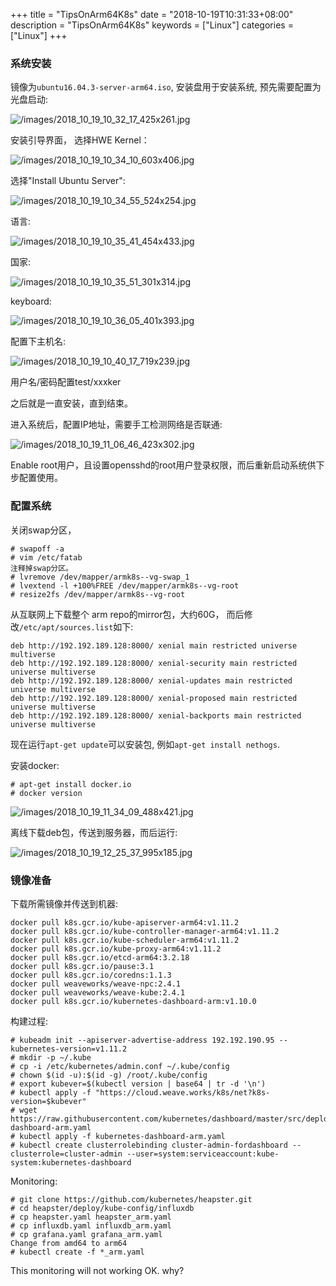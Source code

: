 +++
title = "TipsOnArm64K8s"
date = "2018-10-19T10:31:33+08:00"
description = "TipsOnArm64K8s"
keywords = ["Linux"]
categories = ["Linux"]
+++
### 系统安装
镜像为`ubuntu16.04.3-server-arm64.iso`, 安装盘用于安装系统,
预先需要配置为光盘启动:    

![/images/2018_10_19_10_32_17_425x261.jpg](/images/2018_10_19_10_32_17_425x261.jpg)

安装引导界面， 选择HWE Kernel：    

![/images/2018_10_19_10_34_10_603x406.jpg](/images/2018_10_19_10_34_10_603x406.jpg)

选择"Install Ubuntu Server":    

![/images/2018_10_19_10_34_55_524x254.jpg](/images/2018_10_19_10_34_55_524x254.jpg)

语言:    

![/images/2018_10_19_10_35_41_454x433.jpg](/images/2018_10_19_10_35_41_454x433.jpg)

国家:    

![/images/2018_10_19_10_35_51_301x314.jpg](/images/2018_10_19_10_35_51_301x314.jpg)

keyboard:    

![/images/2018_10_19_10_36_05_401x393.jpg](/images/2018_10_19_10_36_05_401x393.jpg)

配置下主机名:    

![/images/2018_10_19_10_40_17_719x239.jpg](/images/2018_10_19_10_40_17_719x239.jpg)

用户名/密码配置test/xxxker

之后就是一直安装，直到结束。

进入系统后，配置IP地址，需要手工检测网络是否联通:    

![/images/2018_10_19_11_06_46_423x302.jpg](/images/2018_10_19_11_06_46_423x302.jpg)

Enable
root用户，且设置opensshd的root用户登录权限，而后重新启动系统供下步配置使用。    

### 配置系统
关闭swap分区，

```
# swapoff -a
# vim /etc/fatab
注释掉swap分区。
# lvremove /dev/mapper/armk8s--vg-swap_1
# lvextend -l +100%FREE /dev/mapper/armk8s--vg-root
# resize2fs /dev/mapper/armk8s--vg-root
```
从互联网上下载整个 arm repo的mirror包，大约60G，
而后修改`/etc/apt/sources.list`如下:     

```
deb http://192.192.189.128:8000/ xenial main restricted universe multiverse
deb http://192.192.189.128:8000/ xenial-security main restricted universe multiverse
deb http://192.192.189.128:8000/ xenial-updates main restricted universe multiverse
deb http://192.192.189.128:8000/ xenial-proposed main restricted universe multiverse
deb http://192.192.189.128:8000/ xenial-backports main restricted universe multiverse
```
现在运行`apt-get update`可以安装包, 例如`apt-get install nethogs`.     

安装docker:    

```
# apt-get install docker.io
# docker version
```

![/images/2018_10_19_11_34_09_488x421.jpg](/images/2018_10_19_11_34_09_488x421.jpg)

离线下载deb包，传送到服务器，而后运行:    

![/images/2018_10_19_12_25_37_995x185.jpg](/images/2018_10_19_12_25_37_995x185.jpg)

### 镜像准备
下载所需镜像并传送到机器:     

```
docker pull k8s.gcr.io/kube-apiserver-arm64:v1.11.2
docker pull k8s.gcr.io/kube-controller-manager-arm64:v1.11.2
docker pull k8s.gcr.io/kube-scheduler-arm64:v1.11.2
docker pull k8s.gcr.io/kube-proxy-arm64:v1.11.2
docker pull k8s.gcr.io/etcd-arm64:3.2.18
docker pull k8s.gcr.io/pause:3.1
docker pull k8s.gcr.io/coredns:1.1.3
docker pull weaveworks/weave-npc:2.4.1
docker pull weaveworks/weave-kube:2.4.1
docker pull k8s.gcr.io/kubernetes-dashboard-arm:v1.10.0
```
构建过程:    

```
# kubeadm init --apiserver-advertise-address 192.192.190.95 --kubernetes-version=v1.11.2
# mkdir -p ~/.kube
# cp -i /etc/kubernetes/admin.conf ~/.kube/config
# chown $(id -u):$(id -g) /root/.kube/config
# export kubever=$(kubectl version | base64 | tr -d '\n')
# kubectl apply -f "https://cloud.weave.works/k8s/net?k8s-version=$kubever"
# wget https://raw.githubusercontent.com/kubernetes/dashboard/master/src/deploy/recommended/kubernetes-dashboard-arm.yaml
# kubectl apply -f kubernetes-dashboard-arm.yaml
# kubectl create clusterrolebinding cluster-admin-fordashboard --clusterrole=cluster-admin --user=system:serviceaccount:kube-system:kubernetes-dashboard
```

Monitoring:    

```
# git clone https://github.com/kubernetes/heapster.git
# cd heapster/deploy/kube-config/influxdb
# cp heapster.yaml heapster_arm.yaml
# cp influxdb.yaml influxdb_arm.yaml
# cp grafana.yaml grafana_arm.yaml
Change from amd64 to arm64
# kubectl create -f *_arm.yaml
```
This monitoring will not working OK.   why?    


